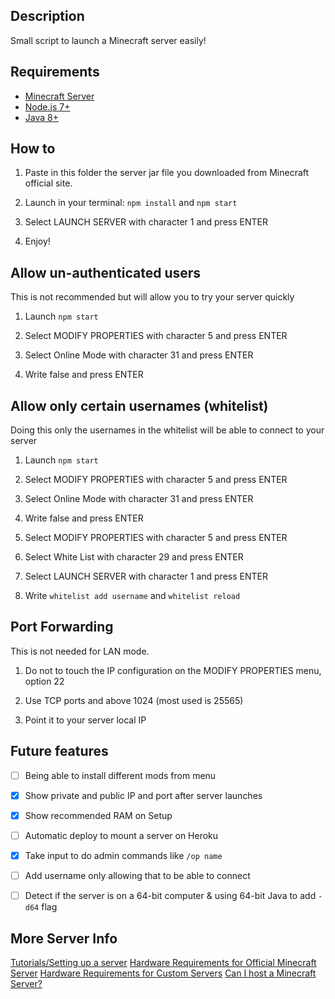 ## Description
Small script to launch a Minecraft server easily!

## Requirements
 * [Minecraft Server](https://minecraft.net/en/download/server)
 * [Node.js 7+](http://nodejs.org)
 * [Java 8+](https://java.com)

## How to

1) Paste in this folder the server jar file you downloaded from Minecraft official site.

2) Launch in your terminal: `npm install` and `npm start`

3) Select LAUNCH SERVER with character 1 and press ENTER

4) Enjoy!

## Allow un-authenticated users
This is not recommended but will allow you to try your server quickly

1) Launch `npm start`

2) Select MODIFY PROPERTIES with character 5 and press ENTER

3) Select Online Mode with character 31 and press ENTER

4) Write false and press ENTER

## Allow only certain usernames (whitelist)
Doing this only the usernames in the whitelist will be able to connect to your server

1) Launch `npm start`

2) Select MODIFY PROPERTIES with character 5 and press ENTER

3) Select Online Mode with character 31 and press ENTER

4) Write false and press ENTER

5) Select MODIFY PROPERTIES with character 5 and press ENTER

6) Select White List with character 29 and press ENTER

6) Select LAUNCH SERVER with character 1 and press ENTER

7) Write `whitelist add username` and `whitelist reload`

## Port Forwarding
This is not needed for LAN mode.

1) Do not to touch the IP configuration on the MODIFY PROPERTIES menu, option 22

2) Use TCP ports and above 1024 (most used is 25565)

3) Point it to your server local IP

## Future features
- [ ] Being able to install different mods from menu

- [x] Show private and public IP and port after server launches

- [x] Show recommended RAM on Setup

- [ ] Automatic deploy to mount a server on Heroku

- [x] Take input to do admin commands like `/op name`

- [ ] Add username only allowing that to be able to connect

- [ ] Detect if the server is on a 64-bit computer & using 64-bit Java to add `-d64` flag

## More Server Info
[Tutorials/Setting up a server](http://minecraft.gamepedia.com/Tutorials/Setting_up_a_server)
[Hardware Requirements for Official Minecraft Server](http://minecraft.gamepedia.com/Server/Requirements)
[Hardware Requirements for Custom Servers](http://minecraft.gamepedia.com/Server/Requirements/Dedicated)
[Can I host a Minecraft Server?](http://canihostaminecraftserver.com/)